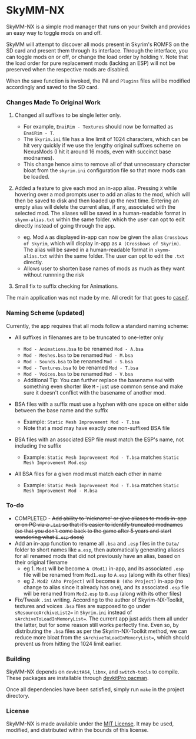 # SkyMM-NX

SkyMM-NX is a simple mod manager that runs on your Switch and provides an easy way to toggle mods on
and off.

SkyMM will attempt to discover all mods present in Skyrim's ROMFS on the SD card and present them through its interface.
Through the interface, you can toggle mods on or off, or change the load order by holding `Y`. Note that the load order
for pure replacement mods (lacking an ESP) will not be preserved when the respective mods are disabled.

When the save function is invoked, the INI and `Plugins` files will be modified accordingly and saved to the SD card.

### Changes Made To Original Work
1. Changed all suffixes to be single letter only. 
    - For example, `EnaiRim - Textures` should now be formatted as `EnaiRim - T`.
    - The `Skyrim.ini` file has a line limit of 1024 characters, which can be hit very quickly if we use the lengthy original suffixes scheme on NexusMods (I hit it around 16 mods, even with succinct base modnames).
    - This change hence aims to remove all of that unnecessary character bloat from the `skyrim.ini` configuration file so that more mods can be loaded.

2. Added a feature to give each mod an in-app alias. Pressing `X` while hovering over a mod prompts user to add an alias to the mod, which will then be saved to disk and then loaded up the next time. Entering an empty alias will delete the current alias, if any, associated with the selected mod. The aliases will be saved in a human-readable format in `skymm-alias.txt` within the same folder. which the user can opt to edit directly instead of going through the app.
    - eg. Mod `A` as displayed in-app can now be given the alias `Crossbows of Skyrim`, which will display in-app as `A (Crossbows of Skyrim)`. The alias will be saved in a human-readable format in `skymm-alias.txt` within the same folder. The user can opt to edit the `.txt` directly.
    - Allows user to shorten base names of mods as much as they want without runnning the risk 

3. Small fix to suffix checking for Animations.

The main application was not made by me. All credit for that goes to [caseif](https://github.com/caseif/SkyMM-NX).

### Naming Scheme (updated)

Currently, the app requires that all mods follow a standard naming scheme:

- All suffixes in filenames are to be truncated to one-letter only
  - `Mod - Animations.bsa` to be renamed `Mod - A.bsa`
  - `Mod - Meshes.bsa` to be renamed `Mod - M.bsa`
  - `Mod - Sounds.bsa` to be renamed `Mod - S.bsa`
  - `Mod - Textures.bsa` to be renamed `Mod - T.bsa`
  - `Mod - Voices.bsa` to be renamed `Mod - V.bsa`
  - Additional Tip: You can further replace the basename `Mod` with something even shorter like `M` - just use common sense and make sure it doesn't conflict with the basename of another mod.

- BSA files with a suffix must use a hyphen with one space on either side between the base name and the suffix
  - Example: `Static Mesh Improvement Mod - T.bsa`
  - Note that a mod may have exactly one non-suffixed BSA file
- BSA files with an associated ESP file must match the ESP's name, not including the suffix
  - Example: `Static Mesh Improvement Mod - T.bsa` matches `Static Mesh Improvement Mod.esp`
- All BSA files for a given mod must match each other in name
  - Example: `Static Mesh Improvement Mod - T.bsa` matches `Static Mesh Improvement Mod - M.bsa`

### To-do

* COMPLETED - <strike> Add ability to 'nickname' or give aliases to mods in-app or on PC via a `.txt` so that it's easier to identify truncated modnames (so that you don't come back to the game after 5 years and start wondering what `E.esp` does) </strike>
* Add an in-app function to rename all `.bsa` and `.esp` files in the `Data/` folder to short names like `a.esp`, then automatically generating aliases for all renamed mods that did not previously have an alias, based on their original filename
    - eg 1. `Mod1` will be become `A (Mod1)` in-app, and its associated `.esp` file will be renamed from `Mod1.esp` to `A.esp` (along with its other files)
    - eg 2. `Mod2 (Aho Project)` will become `B (Aho Project)` in-app (no change to alias since it already has one), and its associated `.esp` file will be renamed from `Mod2.esp` to `B.esp` (along with its other files)
* Fix/Tweak `.ini` writing. According to the author of Skyrim-NX-Toolkit, textures and voices `.bsa` files are supposed to go under `sResourceArchiveList2=` in `Skyrim.ini` instead of `sArchiveToLoadInMemoryList=`. The current app just adds them all under the latter, but for some reason still works perfectly fine. Even so, by distributing the `.bsa` files as per the Skyrim-NX-Toolkit method, we can reduce more bloat from the `sArchiveToLoadInMemoryList=`, which should prevent us from hitting the 1024 limit earlier.

### Building

SkyMM-NX depends on `devkitA64`, `libnx`, and `switch-tools` to compile. These packages are installable through
[devkitPro pacman](https://devkitpro.org/wiki/devkitPro_pacman).

Once all dependencies have been satisfied, simply run `make` in the project directory.

### License

SkyMM-NX is made available under the
[MIT License](https://github.com/caseif/SkyrimNXModManager/blob/master/LICENSE). It may be used, modified, and
distributed within the bounds of this license.
